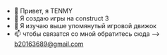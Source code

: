 - 👋 Привет, я TENMY
- 👀 Я создаю игры на construct 3
- 🌱 Я изучаю выше упомянутый игровой движок
- 📫 чтобы связатся со мной обратитесь сюда --> b20163689@gmail.com
